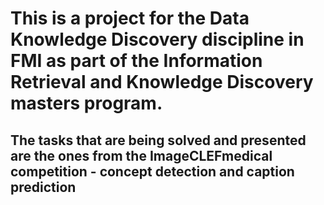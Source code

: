 # This is a project for the Data Knowledge Discovery discipline in FMI as part of the Information Retrieval and Knowledge Discovery masters program.

## The tasks that are being solved and presented are the ones from the ImageCLEFmedical competition - concept detection and caption prediction
